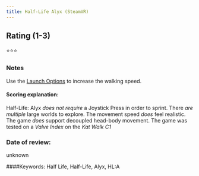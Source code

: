 ```yaml
---
title: Half-Life Alyx (SteamVR)
---
```


## Rating (1-3)
⭐⭐⭐

### Notes
Use the [Launch Options](https://katwalk.fandom.com/wiki/Half_Life_Alyx_Workaround:_Walking_Speed) to increase the walking speed.

#### Scoring explanation:
Half-Life: Alyx *does not require* a Joystick Press in order to sprint.
There *are multiple* large worlds to explore.
The movement speed *does* feel realistic.
The game *does* support decoupled head-body movement.
The game was tested on a *Valve Index* on the *Kat Walk C1*

### Date of review:
unknown

####Keywords:
Half Life, Half-Life, Alyx, HL:A

<div id="hyvor-talk-view"></div>
<script type="text/javascript">
    var HYVOR_TALK_WEBSITE = 7943;
    var HYVOR_TALK_CONFIG = {
        url: false,
        id: false
    };
</script>
<script async type="text/javascript" src="//talk.hyvor.com/web-api/embed.js"></script>
